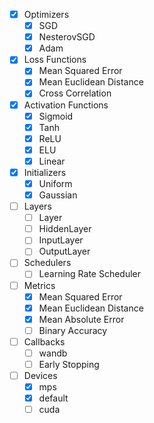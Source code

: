 - [x] Optimizers
    - [x] SGD
    - [x] NesterovSGD
    - [x] Adam
- [x] Loss Functions
    - [x] Mean Squared Error
    - [x] Mean Euclidean Distance
    - [x] Cross Correlation
- [x] Activation Functions
    - [x] Sigmoid
    - [x] Tanh
    - [x] ReLU
    - [x] ELU
    - [x] Linear
- [x] Initializers
    - [x] Uniform
    - [x] Gaussian
- [ ] Layers
    - [ ] Layer
    - [ ] HiddenLayer
    - [ ] InputLayer
    - [ ] OutputLayer
- [ ] Schedulers
    - [ ] Learning Rate Scheduler
- [ ] Metrics
    - [x] Mean Squared Error
    - [x] Mean Euclidean Distance
    - [x] Mean Absolute Error
    - [ ] Binary Accuracy
- [ ] Callbacks
    - [ ] wandb
    - [ ] Early Stopping
- [ ] Devices
    - [x] mps
    - [x] default
    - [ ] cuda
